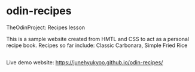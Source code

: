 # odin-recipes
TheOdinProject: Recipes lesson

This is a sample website created from HMTL and CSS to act as a personal recipe book. Recipes so far include: Classic Carbonara, Simple Fried Rice
##
Live demo website: https://junehyukyoo.github.io/odin-recipes/